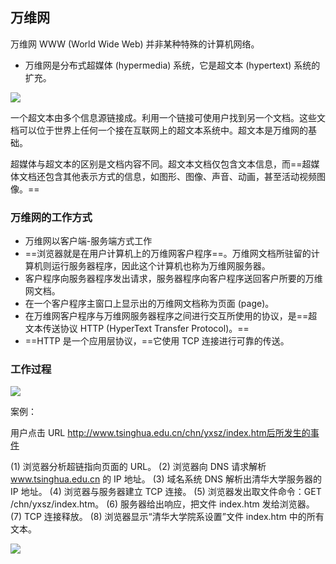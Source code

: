 ## 万维网

万维网 WWW (World Wide Web) 并非某种特殊的计算机网络。

- 万维网是分布式超媒体 (hypermedia) 系统，它是超文本 (hypertext) 系统的扩充。

<img src="..\..\..\..\imgs\_Net\计算机网络\Snipaste_2020-08-25_15-26-36.png"/>

一个超文本由多个信息源链接成。利用一个链接可使用户找到另一个文档。这些文档可以位于世界上任何一个接在互联网上的超文本系统中。超文本是万维网的基础。

超媒体与超文本的区别是文档内容不同。超文本文档仅包含文本信息，而==超媒体文档还包含其他表示方式的信息，如图形、图像、声音、动画，甚至活动视频图像。==

### 万维网的工作方式

- 万维网以客户端-服务端方式工作
- ==浏览器就是在用户计算机上的万维网客户程序==。万维网文档所驻留的计算机则运行服务器程序，因此这个计算机也称为万维网服务器。
- 客户程序向服务器程序发出请求，服务器程序向客户程序送回客户所要的万维网文档。
- 在一个客户程序主窗口上显示出的万维网文档称为页面 (page)。
- 在万维网客户程序与万维网服务器程序之间进行交互所使用的协议，是==超文本传送协议 HTTP (HyperText Transfer Protocol)。==
- ==HTTP 是一个应用层协议，==它使用 TCP 连接进行可靠的传送。 

### 工作过程

<img src="..\..\..\..\imgs\_Net\计算机网络\Snipaste_2020-08-25_15-48-14.png"/>

案例：

用户点击 URL http://www.tsinghua.edu.cn/chn/yxsz/index.htm后所发生的事件 

(1) 浏览器分析超链指向页面的 URL。
(2) 浏览器向 DNS 请求解析 www.tsinghua.edu.cn 的 IP 地址。
(3) 域名系统 DNS 解析出清华大学服务器的 IP 地址。
(4) 浏览器与服务器建立 TCP 连接。
(5) 浏览器发出取文件命令：GET /chn/yxsz/index.htm。
(6) 服务器给出响应，把文件 index.htm 发给浏览器。
(7) TCP 连接释放。
(8) 浏览器显示“清华大学院系设置”文件 index.htm 中的所有文本。

<img src="..\..\..\..\imgs\_Net\计算机网络\Snipaste_2020-08-25_15-52-01.png"/>
